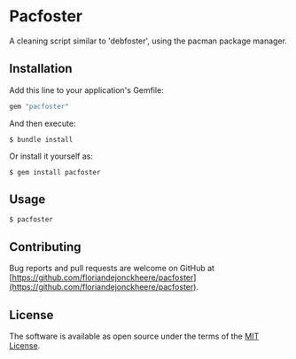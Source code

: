 # Pacfoster

A cleaning script similar to 'debfoster', using the pacman package manager.

## Installation

Add this line to your application's Gemfile:

```ruby
gem "pacfoster"
```

And then execute:

    $ bundle install

Or install it yourself as:

    $ gem install pacfoster

## Usage

```
$ pacfoster
```

## Contributing

Bug reports and pull requests are welcome on GitHub at [https://github.com/floriandejonckheere/pacfoster](https://github.com/floriandejonckheere/pacfoster).

## License

The software is available as open source under the terms of the [MIT License](https://opensource.org/licenses/MIT).
